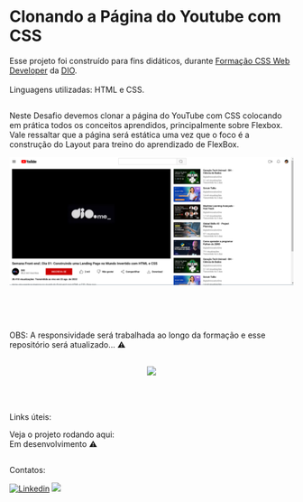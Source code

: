 # Clonando a Página do Youtube com CSS

Esse projeto foi construído para fins didáticos, durante [Formação CSS Web Developer](https://web.dio.me/track/formacao-css-web-developer) da [DIO](https://web.dio.me/home).
<br><br>
Linguagens utilizadas: HTML e CSS.
##


Neste Desafio devemos clonar a página do YouTube com CSS colocando em prática todos os conceitos aprendidos, principalmente sobre Flexbox.
Vale ressaltar que a página será estática uma vez que o foco é a construção do Layout para treino do aprendizado de FlexBox.
<br>

![Preview estático do Projeto](https://github.com/AndieReis/clone-youtube/blob/main/assets/images/Demonstra%C3%A7%C3%A3o%20.png)
##
## 


<br><br>

OBS: A responsividade será trabalhada ao longo da formação e esse repositório será atualizado... ⚠️
##

<p align="center">
<img loading="lazy" src="http://img.shields.io/static/v1?label=STATUS&message=EM%20DESENVOLVIMENTO&color=GREEN&style=for-the-badge"/>
</p>
<br><br>

Links úteis:

Veja o projeto rodando aqui:
<br>
Em desenvolvimento :warning:

##
Contatos:

[![Linkedin](https://img.shields.io/badge/LinkedIn-0077B5?style=for-the-badge&logo=linkedin&logoColor=white)](https://www.linkedin.com/in/andresa-reis-fernandes/)
<a href = "mailto:andie.reis@gmail.com"><img src="https://img.shields.io/badge/Gmail-D14836?style=for-the-badge&logo=gmail&logoColor=white" target="_blank"></a>

